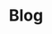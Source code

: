 ---
title: "Blog"
linkTitle: "Blog"
description: Pyrsia Blog
summary: Topics include Rust, Blockchain, Bittorrent, Security, Builds, Peer to Peer, News, and Tricks.
menu:
  main:
    weight: 120
---